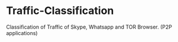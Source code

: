 # Traffic-Classification
Classification of Traffic of Skype, Whatsapp and TOR Browser. (P2P applications)
